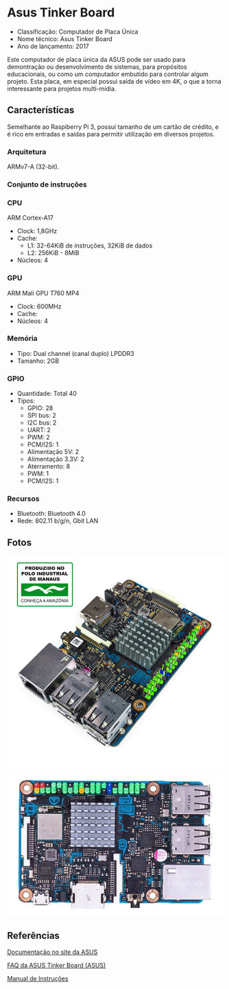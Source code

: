 # Asus Tinker Board

- Classificação: Computador de Placa Única
- Nome técnico: Asus Tinker Board
- Ano de lançamento: 2017

Este computador de placa única da ASUS pode ser usado para demontração ou desenvolvimento de sistemas, para propósitos educacionais, ou como um computador embutido para controlar algum projeto.
Esta placa, em especial possui saída de vídeo em 4K, o que a torna interessante para projetos multi-mídia.

## Características

Semelhante ao Raspiberry Pi 3, possui tamanho de um cartão de crédito, e é rico em entradas e saídas para permitir utilização em diversos projetos.

### Arquitetura

ARMv7-A (32-bit).

### Conjunto de instruções

### CPU
ARM Cortex-A17

- Clock: 1,8GHz
- Cache:
  - L1: 32-64KiB de instruções, 32KiB de dados
  - L2: 256KiB - 8MiB
- Núcleos: 4

### GPU

ARM Mali GPU T760 MP4

- Clock: 600MHz
- Cache:
- Núcleos: 4

### Memória

- Tipo: Dual channel (canal duplo) LPDDR3
- Tamanho: 2GB

### GPIO

- Quantidade: Total 40
- Tipos:
  - GPIO: 28
  - SPI bus: 2
  - I2C bus: 2
  - UART: 2
  - PWM: 2
  - PCM/I2S: 1
  - Alimentação 5V: 2
  - Alimentação 3.3V: 2
  - Aterramento: 8
  - PWM: 1
  - PCM/I2S: 1

### Recursos

- Bluetooth: Bluetooth 4.0
- Rede: 802.11 b/g/n, Gbit LAN

## Fotos

![Asus Tinker Board S](imgs/AsusTinkerBoard1.png)
![Asus Tinker Board S](imgs/AsusTinkerBoard2.webp)

## Referências

[Documentação no site da ASUS](https://www.asus.com/Single-Board-Computer/Tinker-Board/)

[FAQ da ASUS Tinker Board (ASUS)](http://dlcdnet.asus.com/pub/ASUS/mb/Linux/Tinker_Board_2GB/FAQ-Tinkerboard_20170425.pdf?_ga=2.238646848.1977487471.1497925364-1326992642.1492409882)

[Manual de Instruções](https://www.asus.com/Single-Board-Computer/Tinker-Board/HelpDesk_Manual/)